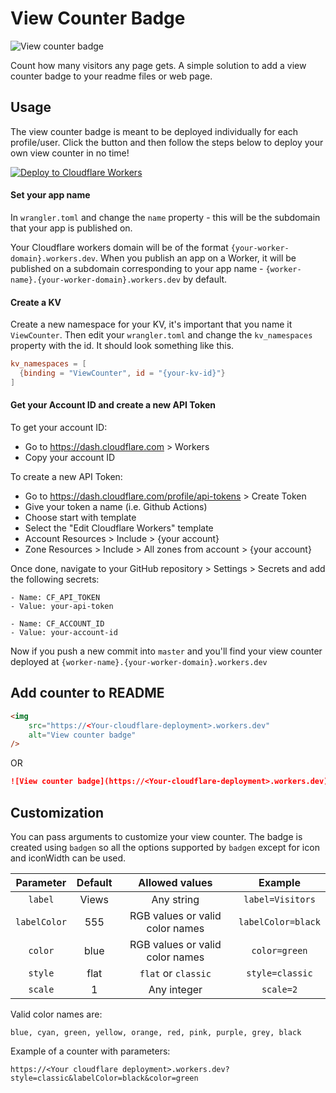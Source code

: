 # View Counter Badge 

<img src = "https://view-counter.aveek.workers.dev" alt="View counter badge">

Count how many visitors any page gets. A simple solution to add a view counter badge to your readme files or web page.

## Usage

The view counter badge is meant to be deployed individually for each profile/user. Click the button and then follow the steps below to deploy your own view counter in no time!

[![Deploy to Cloudflare Workers](https://deploy.workers.cloudflare.com/button)](https://deploy.workers.cloudflare.com/?url=https://github.com/aveek-saha/view-counter-badge)

#### Set your app name

In `wrangler.toml` and change the `name` property - this will be the subdomain that your app is published on.

Your Cloudflare workers domain will be of the format `{your-worker-domain}.workers.dev`. When you publish an app on a Worker,
it will be published on a subdomain corresponding to your app name - `{worker-name}.{your-worker-domain}.workers.dev` by default.

#### Create a KV

Create a new namespace for your KV, it's important that you name it `ViewCounter`. Then edit your `wrangler.toml` and change the `kv_namespaces` property with the id. It should look something like this.

```toml
kv_namespaces = [
  {binding = "ViewCounter", id = "{your-kv-id}"}
]
```

#### Get your Account ID and create a new API Token

To get your account ID:

-   Go to https://dash.cloudflare.com > Workers
-   Copy your account ID

To create a new API Token:

-   Go to https://dash.cloudflare.com/profile/api-tokens > Create Token
-   Give your token a name (i.e. Github Actions)
-   Choose start with template
-   Select the "Edit Cloudflare Workers" template
-   Account Resources > Include > {your account}
-   Zone Resources > Include > All zones from account > {your account}

Once done, navigate to your GitHub repository > Settings > Secrets and add the following secrets:

```
- Name: CF_API_TOKEN
- Value: your-api-token

- Name: CF_ACCOUNT_ID
- Value: your-account-id
```

Now if you push a new commit into `master` and you'll find your view counter deployed at `{worker-name}.{your-worker-domain}.workers.dev`

## Add counter to README

```html
<img
    src="https://<Your-cloudflare-deployment>.workers.dev"
    alt="View counter badge"
/>
```

OR

```markdown
![View counter badge](https://<Your-cloudflare-deployment>.workers.dev)
```

## Customization

You can pass arguments to customize your view counter. The badge is created using `badgen` so all the options supported by `badgen` except for icon and iconWidth can be used.


|  Parameter   | Default |         Allowed values          |      Example       |
| :----------: | :-----: | :-----------------------------: | :----------------: |
|   `label`    |  Views  |           Any string            |  `label=Visitors`  |
| `labelColor` |   555   | RGB values or valid color names | `labelColor=black` |
|   `color`    |  blue   | RGB values or valid color names |   `color=green`    |
|   `style`    |  flat   |       `flat` or `classic`       |  `style=classic`   |
|   `scale`    |    1    |           Any integer           |     `scale=2`      |

Valid color names are:
```
blue, cyan, green, yellow, orange, red, pink, purple, grey, black
```

Example of a counter with parameters:

```
https://<Your cloudflare deployment>.workers.dev?style=classic&labelColor=black&color=green
```